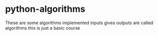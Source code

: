 # python-algorithms
These are some algorithms implemented
inputs gives outputs are called algorithms
this is just a basic course
